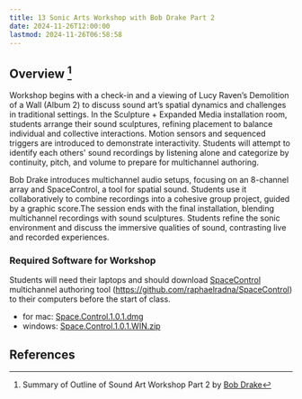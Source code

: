 ```yaml
---
title: 13 Sonic Arts Workshop with Bob Drake Part 2
date: 2024-11-26T12:00:00
lastmod: 2024-11-26T06:58:58
---
```


## Overview [^drake-workshop]

Workshop begins with a check-in and a viewing of Lucy Raven’s Demolition of a Wall (Album 2) to discuss sound art’s spatial dynamics and challenges in traditional settings. In the Sculpture + Expanded Media installation room, students arrange their sound sculptures, refining placement to balance individual and collective interactions. Motion sensors and sequenced triggers are introduced to demonstrate interactivity. Students will attempt to identify each others' sound recordings by listening alone and categorize by continuity, pitch, and volume to prepare for multichannel authoring.

Bob Drake introduces multichannel audio setups, focusing on an 8-channel array and SpaceControl, a tool for spatial sound. Students use it collaboratively to combine recordings into a cohesive group project, guided by a graphic score.The session ends with the final installation, blending multichannel recordings with sound sculptures. Students refine the sonic environment and discuss the immersive qualities of sound, contrasting live and recorded experiences.

### Required Software for Workshop

Students will need their laptops and should download [SpaceControl](https://github.com/raphaelradna/SpaceControl) multichannel authoring tool (https://github.com/raphaelradna/SpaceControl) to their computers before the start of class.

- for mac: [Space.Control.1.0.1.dmg](https://github.com/raphaelradna/SpaceControl/releases/download/v1.0.1/Space.Control.1.0.1.dmg)
- windows: [Space.Control.1.0.1.WIN.zip](https://github.com/raphaelradna/SpaceControl/releases/download/v1.0.1/Space.Control.1.0.1.WIN.zip)

## References

[^drake-workshop]: Summary of Outline of Sound Art Workshop Part 2 by [Bob Drake](../12-sonic-arts-workshop-with-bob-drake-part-1/12-01-bob-drake.md)
